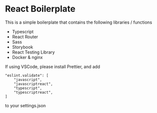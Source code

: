 # React Boilerplate

This is a simple boilerplate that contains the following libraries / functions

- Typescript
- React Router
- Sass
- Storybook
- React Testing Library
- Docker & nginx

If using VSCode, please install Prettier, and add

```
"eslint.validate": [
    "javascript",
    "javascriptreact",
    "typescript",
    "typescriptreact",
]
```

to your settings.json
